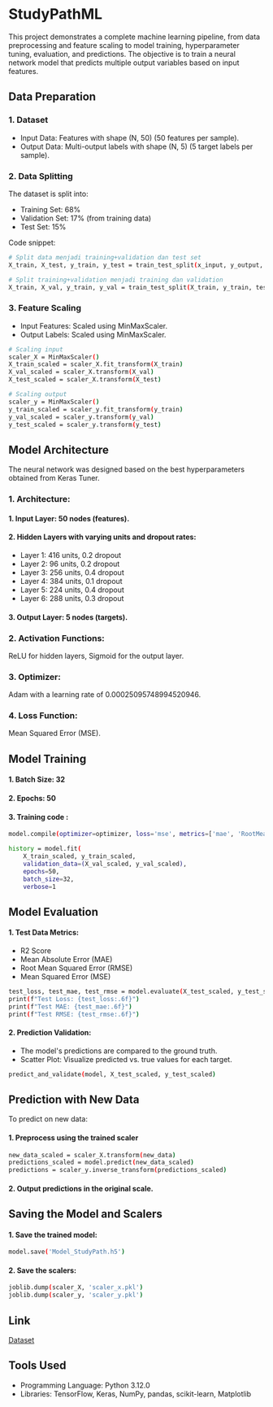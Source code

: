 
# StudyPathML
This project demonstrates a complete machine learning pipeline, from data preprocessing and feature scaling to model training, hyperparameter tuning, evaluation, and predictions. The objective is to train a neural network model that predicts multiple output variables based on input features.

## Data Preparation
### 1. Dataset
- Input Data: Features with shape (N, 50) (50 features per sample).
- Output Data: Multi-output labels with shape (N, 5) (5 target labels per sample).

### 2. Data Splitting
The dataset is split into:
- Training Set: 68%
- Validation Set: 17% (from training data)
- Test Set: 15%

Code snippet:

```bash
# Split data menjadi training+validation dan test set
X_train, X_test, y_train, y_test = train_test_split(x_input, y_output, test_size=0.15, random_state=42)

# Split training+validation menjadi training dan validation
X_train, X_val, y_train, y_val = train_test_split(X_train, y_train, test_size=0.2, random_state=42)

```

### 3. Feature Scaling
- Input Features: Scaled using MinMaxScaler.
- Output Labels: Scaled using MinMaxScaler.

```bash
# Scaling input
scaler_X = MinMaxScaler()
X_train_scaled = scaler_X.fit_transform(X_train)
X_val_scaled = scaler_X.transform(X_val)
X_test_scaled = scaler_X.transform(X_test)

# Scaling output
scaler_y = MinMaxScaler()
y_train_scaled = scaler_y.fit_transform(y_train)
y_val_scaled = scaler_y.transform(y_val)
y_test_scaled = scaler_y.transform(y_test)

```

## Model Architecture
The neural network was designed based on the best hyperparameters obtained from Keras Tuner.
### 1. Architecture:
#### 1. Input Layer: 50 nodes (features).
#### 2. Hidden Layers with varying units and dropout rates:
- Layer 1: 416 units, 0.2 dropout
- Layer 2: 96 units, 0.2 dropout
- Layer 3: 256 units, 0.4 dropout
- Layer 4: 384 units, 0.1 dropout
- Layer 5: 224 units, 0.4 dropout 
- Layer 6: 288 units, 0.3 dropout
#### 3. Output Layer: 5 nodes (targets).

### 2. Activation Functions: 
ReLU for hidden layers, Sigmoid for the output layer.

### 3. Optimizer: 
Adam with a learning rate of 0.00025095748994520946.
### 4. Loss Function:
Mean Squared Error (MSE).

## Model Training
#### 1. Batch Size: 32
#### 2. Epochs: 50
#### 3. Training code : 
```bash
model.compile(optimizer=optimizer, loss='mse', metrics=['mae', 'RootMeanSquaredError'])

history = model.fit(
    X_train_scaled, y_train_scaled, 
    validation_data=(X_val_scaled, y_val_scaled),
    epochs=50, 
    batch_size=32,
    verbose=1

```

## Model Evaluation
#### 1. Test Data Metrics:
- R2 Score
- Mean Absolute Error (MAE)
- Root Mean Squared Error (RMSE)
- Mean Squared Error (MSE)

```bash
test_loss, test_mae, test_rmse = model.evaluate(X_test_scaled, y_test_scaled)
print(f"Test Loss: {test_loss:.6f}")
print(f"Test MAE: {test_mae:.6f}")
print(f"Test RMSE: {test_rmse:.6f}")

```

#### 2. Prediction Validation:
- The model's predictions are compared to the ground truth.
- Scatter Plot: Visualize predicted vs. true values for each target.

```bash
predict_and_validate(model, X_test_scaled, y_test_scaled)

```

## Prediction with New Data
To predict on new data:
#### 1. Preprocess using the trained scaler
```bash
new_data_scaled = scaler_X.transform(new_data)
predictions_scaled = model.predict(new_data_scaled)
predictions = scaler_y.inverse_transform(predictions_scaled)

```

#### 2. Output predictions in the original scale.

## Saving the Model and Scalers
#### 1. Save the trained model:
```bash
model.save('Model_StudyPath.h5')

```

#### 2. Save the scalers:
```bash
joblib.dump(scaler_X, 'scaler_x.pkl')
joblib.dump(scaler_y, 'scaler_y.pkl')

```

## Link
[Dataset](https://www.kaggle.com/datasets/tunguz/big-five-personality-test/data)

## Tools Used
- Programming Language: Python 3.12.0
- Libraries: TensorFlow, Keras, NumPy, pandas, scikit-learn, Matplotlib
